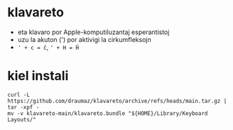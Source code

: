 # klavareto
- eta klavaro por Apple-komputiluzantaj esperantistoj
- uzu la akuton (') por aktivigi la cirkumfleksojn
- ```' + c = ĉ```, ```' + H = Ĥ```

# kiel instali
```
curl -L https://github.com/draumaz/klavareto/archive/refs/heads/main.tar.gz | tar -xpf -
mv -v klavareto-main/klavareto.bundle "${HOME}/Library/Keyboard Layouts/"
```

